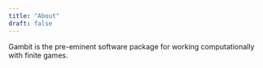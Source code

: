 ```yaml
---
title: "About"
draft: false
---
```


Gambit is the pre-eminent software package for working computationally with finite games.

